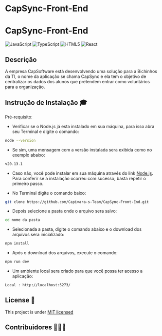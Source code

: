 # CapSync-Front-End
# CapSync-Front-End
![JavaScript](https://img.shields.io/badge/javascript-%23323330.svg?style=for-the-badge&logo=javascript&logoColor=%23F7DF1E)
![TypeScript](https://img.shields.io/badge/typescript-%23007ACC.svg?style=for-the-badge&logo=typescript&logoColor=white)
![HTML5](https://img.shields.io/badge/html5-%23E34F26.svg?style=for-the-badge&logo=html5&logoColor=white)
![React](https://img.shields.io/badge/react-%2320232a.svg?style=for-the-badge&logo=react&logoColor=%2361DAFB)

## Descrição 
A empresa CapSoftware está desenvolvendo uma solução para a Bichinhos da TI, o nome da aplicação se chama CapSync e ela tem o objetivo de centralizar os dados dos alunos que pretendem entrar como voluntários para a organização.

## Instrução de Instalação 🎓
Pré-requisito:
- Verificar se o Node.js já esta instalado em sua máquina, para isso abra seu Terminal e digite o comando:
```bash
node --version
```
- Se sim, uma mensagem com a versão instalada sera exibida como no exemplo abaixo:
```bash
v20.13.1
```
- Caso não, você pode instalar em sua máquina através do link [Node.js](https://nodejs.org/en). Para conferir se a instalação ocorreu com sucesso, basta repetir o primeiro passo.

- No Terminal digite o comando baixo:
```bash
git clone https://github.com/Capivara-s-Team/CapSync-Front-End.git
```
- Depois selecione a pasta onde o arquivo sera salvo:
```bash
cd nome da pasta
```
- Selecionada a pasta, digite o comando abaixo e o download dos arquivos sera inicializado:
```bash
npm install
```
- Após o download dos arquivos, execute o comando:
```bash
npm run dev
```
- Um ambiente local sera criado para que você possa ter acesso a aplicação:
```bash
Local : http://localhost:5273/
```

## License 📃
This project is under [MIT licensed](./LICENSE)

## Contribuidores 🙎🏻‍♂️





